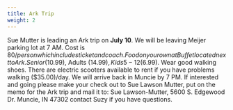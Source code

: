 ```yaml
---
title: Ark Trip
weight: 2
---
```


Sue Mutter is leading an Ark trip on **July 10**. We will be leaving Meijer parking lot at 7 AM. Cost is $80/person which includes ticket and coach. Food on your own at Buffet located next to Ark. Senior($10.99), Adults ($14.99), Kids 5-12 ($6.99). Wear good walking shoes. There are electric scooters available to rent if you have problems walking ($35.00)/day. We will arrive back in Muncie by 7 PM.
If interested and going  please make your check out to Sue Lawson Mutter, put on the memo for the Ark trip and mail it to: Sue Lawson-Mutter, 5600 S. Edgewood Dr. Muncie, IN 47302  contact Suzy if you have questions.